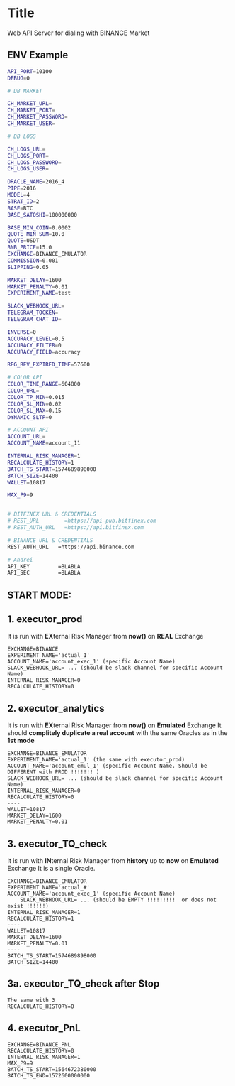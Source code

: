 # Title
Web API Server for dialing with BINANCE Market

## ENV Example

```bash
API_PORT=10100
DEBUG=0

# DB MARKET

CH_MARKET_URL=
CH_MARKET_PORT=
CH_MARKET_PASSWORD=
CH_MARKET_USER=

# DB LOGS

CH_LOGS_URL=
CH_LOGS_PORT=
CH_LOGS_PASSWORD=
CH_LOGS_USER=

ORACLE_NAME=2016_4
PIPE=2016
MODEL=4
STRAT_ID=2
BASE=BTC
BASE_SATOSHI=100000000

BASE_MIN_COIN=0.0002
QUOTE_MIN_SUM=10.0
QUOTE=USDT
BNB_PRICE=15.0
EXCHANGE=BINANCE_EMULATOR
COMMISSION=0.001
SLIPPING=0.05

MARKET_DELAY=1600
MARKET_PENALTY=0.01
EXPERIMENT_NAME=test

SLACK_WEBHOOK_URL=
TELEGRAM_TOCKEN=
TELEGRAM_CHAT_ID=

INVERSE=0
ACCURACY_LEVEL=0.5
ACCURACY_FILTER=0
ACCURACY_FIELD=accuracy

REG_REV_EXPIRED_TIME=57600

# COLOR API
COLOR_TIME_RANGE=604800
COLOR_URL=
COLOR_TP_MIN=0.015
COLOR_SL_MIN=0.02
COLOR_SL_MAX=0.15
DYNAMIC_SLTP=0

# ACCOUNT API
ACCOUNT_URL=
ACCOUNT_NAME=account_11

INTERNAL_RISK_MANAGER=1
RECALCULATE_HISTORY=1
BATCH_TS_START=1574689898000
BATCH_SIZE=14400
WALLET=10817

MAX_P9=9


# BITFINEX URL & CREDENTIALS
# REST_URL        =https://api-pub.bitfinex.com
# REST_AUTH_URL   =https://api.bitfinex.com

# BINANCE URL & CREDENTIALS
REST_AUTH_URL   =https://api.binance.com

# Andrei
API_KEY         =BLABLA
API_SEC         =BLABLA
```

## START MODE:


## 1. executor_prod

It is run with **EX**ternal Risk Manager from **now()** on **REAL** Exchange

```
EXCHANGE=BINANCE
EXPERIMENT_NAME='actual_1'
ACCOUNT_NAME='account_exec_1' (specific Account Name)
SLACK_WEBHOOK_URL= ... (should be slack channel for specific Account Name)
INTERNAL_RISK_MANAGER=0
RECALCULATE_HISTORY=0
```

## 2. executor_analytics

It is run with **EX**ternal Risk Manager from **now()** on **Emulated** Exchange
It should **complitely duplicate a real account** with the same Oracles as in the **1st mode**

```
EXCHANGE=BINANCE_EMULATOR
EXPERIMENT_NAME='actual_1' (the same with executor_prod)
ACCOUNT_NAME='account_emul_1' (specific Account Name. Should be DIFFERENT with PROD !!!!!!! )
SLACK_WEBHOOK_URL= ... (should be slack channel for specific Account Name)
INTERNAL_RISK_MANAGER=0
RECALCULATE_HISTORY=0
----
WALLET=10817
MARKET_DELAY=1600
MARKET_PENALTY=0.01
```

## 3. executor_TQ_check

It is run with **IN**ternal Risk Manager from **history** up to **now** on **Emulated** Exchange
It is a single Oracle.

```
EXCHANGE=BINANCE_EMULATOR
EXPERIMENT_NAME='actual_#'
ACCOUNT_NAME='account_exec_1' (specific Account Name)
    SLACK_WEBHOOK_URL= ... (should be EMPTY !!!!!!!!!  or does not exist !!!!!!)
INTERNAL_RISK_MANAGER=1
RECALCULATE_HISTORY=1
---- 
WALLET=10817
MARKET_DELAY=1600
MARKET_PENALTY=0.01
----
BATCH_TS_START=1574689898000
BATCH_SIZE=14400

```

## 3a. executor_TQ_check after Stop

```
The same with 3
RECALCULATE_HISTORY=0
```

## 4. executor_PnL

```
EXCHANGE=BINANCE_PNL
RECALCULATE_HISTORY=0
INTERNAL_RISK_MANAGER=1
MAX_P9=9
BATCH_TS_START=1564672380000
BATCH_TS_END=1572600000000
```
